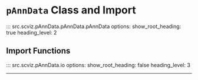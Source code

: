 # `pAnnData` Class and Import

::: src.scviz.pAnnData.pAnnData.pAnnData
    options:
      show_root_heading: true
      heading_level: 2

## Import Functions

::: src.scviz.pAnnData.io
    options:
      show_root_heading: false
      heading_level: 3


---